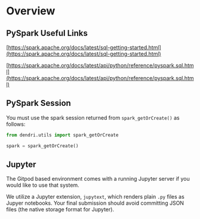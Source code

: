 # Overview

## PySpark Useful Links

[https://spark.apache.org/docs/latest/sql-getting-started.html](https://spark.apache.org/docs/latest/sql-getting-started.html)

[https://spark.apache.org/docs/latest/api/python/reference/pyspark.sql.html](https://spark.apache.org/docs/latest/api/python/reference/pyspark.sql.html)

## PySpark Session

You must use the spark session returned from `spark_getOrCreate()` as follows:

```python
from dendri.utils import spark_getOrCreate

spark = spark_getOrCreate()
```

## Jupyter

The Gitpod based environment comes with a running Jupyter server if you would like to use that system.

We utilize a Jupyter extension, `jupytext`, which renders plain `.py` files as Jupyer notebooks. Your final submission should avoid committing JSON files (the native storage format for Jupyter).
